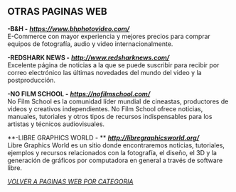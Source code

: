 ## OTRAS PAGINAS WEB ##

**-B&H -** ***<https://www.bhphotovideo.com/>***  
E-Commerce con mayor experiencia y mejores precios para comprar equipos
de fotografía, audio y video internacionalmente.

**-REDSHARK NEWS -** ***<http://www.redsharknews.com/>***  
Excelente página de noticias a la que se puede suscribir para recibir
por correo electrónico las últimas novedades del mundo del video y la
postproducción.  

**-NO FILM SCHOOL -** ***<https://nofilmschool.com/>***  
No Film School es la comunidad líder mundial de cineastas, productores de videos y creativos independientes. No Film School ofrece noticias, manuales, tutoriales y otros tipos de recursos indispensables para los artistas y técnicos audiovisuales.  

**-LIBRE GRAPHICS WORLD - ** ***<http://libregraphicsworld.org/>***  
Libre Graphics World es un sitio donde encontraremos noticias, tutoriales, ejemplos y recursos relacionados con la fotografía, el diseño, el 3D y la generación de gráficos por computadora en general a través de software libre.  

[*VOLVER A PAGINAS WEB POR CATEGORIA*](../PAGINAS_WEB.md)
